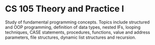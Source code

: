 # CS 105 Theory and Practice I

Study of fundamental programming concepts. Topics include structured and OOP programming, definition of data types, nested IFs, looping techniques, CASE statements, procedures, functions, value and address parameters, file structures, dynamic list structures and recursion.
